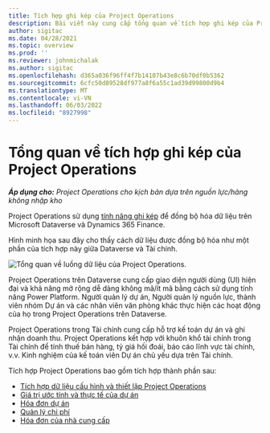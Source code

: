 ```yaml
---
title: Tích hợp ghi kép của Project Operations
description: Bài viết này cung cấp tổng quan về tích hợp ghi kép của Project Operations.
author: sigitac
ms.date: 04/28/2021
ms.topic: overview
ms.prod: ''
ms.reviewer: johnmichalak
ms.author: sigitac
ms.openlocfilehash: d365a036f96ff4f7b14107b43e8c6b70df0b5362
ms.sourcegitcommit: 6cfc50d89528df977a8f6a55c1ad39d99800d9b4
ms.translationtype: MT
ms.contentlocale: vi-VN
ms.lasthandoff: 06/03/2022
ms.locfileid: "8927998"
---
```

# <a name="project-operations-dual-write-integration-overview"></a>Tổng quan về tích hợp ghi kép của Project Operations

_**Áp dụng cho:** Project Operations cho kịch bản dựa trên nguồn lực/hàng không nhập kho_

Project Operations sử dụng [tính năng ghi kép](/dynamics365/fin-ops-core/dev-itpro/data-entities/dual-write/dual-write-home-page) để đồng bộ hóa dữ liệu trên Microsoft Dataverse và Dynamics 365 Finance.

Hình minh họa sau đây cho thấy cách dữ liệu được đồng bộ hóa như một phần của tích hợp này giữa Dataverse và Tài chính.

![Tổng quan về luồng dữ liệu của Project Operations.](./media/ProjectOperationsFlows.jpg)

Project Operations trên Dataverse cung cấp giao diện người dùng (UI) hiện đại và khả năng mở rộng dễ dàng không mã/ít mã bằng cách sử dụng tính năng Power Platform. Người quản lý dự án, Người quản lý nguồn lực, thành viên nhóm Dự án và các nhân viên văn phòng khác thực hiện các hoạt động của họ trong Project Operations trên Dataverse.

Project Operations trong Tài chính cung cấp hỗ trợ kế toán dự án và ghi nhận doanh thu. Project Operations kết hợp với khuôn khổ tài chính trong Tài chính để tính thuế bán hàng, tỷ giá hối đoái, báo cáo lĩnh vực tài chính, v.v. Kinh nghiệm của kế toán viên Dự án chủ yếu dựa trên Tài chính.

Tích hợp Project Operations bao gồm tích hợp thành phần sau:


- [Tích hợp dữ liệu cấu hình và thiết lập Project Operations](resource-dual-write-setup-integration.md) 
- [Giá trị ước tính và thực tế của dự án](resource-dual-write-estimates-actuals.md)
- [Hóa đơn dự án](resource-dual-write-project-invoice.md)
- [Quản lý chi phí](resource-dual-write-expense.md)
- [Hóa đơn của nhà cung cấp](resource-dual-write-vendor-invoice.md)
